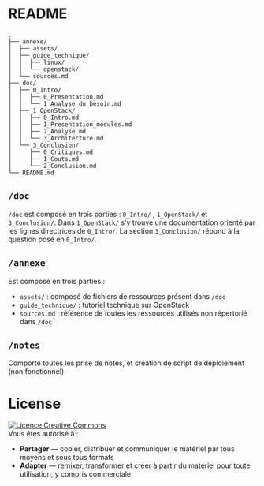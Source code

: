 # README

> 

```
.
├── annexe/
│  ├── assets/
│  ├── guide_technique/
│  │  ├── linux/
│  │  └── openstack/
│  └── sources.md
├── doc/
│  ├── 0_Intro/
│  │  ├── 0_Presentation.md
│  │  └── 1_Analyse_du_besoin.md
│  ├── 1_OpenStack/
│  │  ├── 0_Intro.md
│  │  ├── 1_Presentation_modules.md
│  │  ├── 2_Analyse.md
│  │  └── 3_Architecture.md
│  └── 3_Conclusion/
│     ├── 0_Critiques.md
│     ├── 1_Couts.md
│     └── 2_Conclusion.md
└── README.md
```

## `/doc`

`/doc` est composé en trois parties : `0_Intro/` , `1_OpenStack/` et `3_Conclusion/`. Dans `1_OpenStack/` s'y trouve une documentation orienté par les lignes directrices de `0_Intro/`. La section `3_Conclusion/` répond à la question posé en `0_Intro/`.

## `/annexe`

Est composé en trois parties :
- `assets/` : composé de fichiers de ressources présent dans `/doc`
- `guide_technique/` : tutoriel technique sur OpenStack
- `sources.md` : référence de toutes les ressources utilisés non répertorié dans `/doc`

## `/notes`
Comporte toutes les prise de notes, et création de script de déploiement (non fonctionnel)

# License
<a rel="license" href="http://creativecommons.org/licenses/by/3.0/"><img alt="Licence Creative Commons" style="border-width:0" src="https://i.creativecommons.org/l/by/3.0/88x31.png" /></a>  
Vous êtes autorisé à :  
- **Partager** — copier, distribuer et communiquer le matériel par tous moyens et sous tous formats
- **Adapter** — remixer, transformer et créer à partir du matériel
pour toute utilisation, y compris commerciale.
